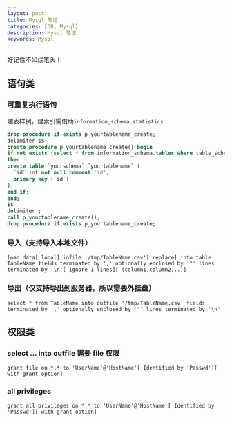 ```yaml
---
layout: post
title: Mysql 笔记
categories: [DB, Mysql]
description: Mysql 笔记
keywords: Mysql
---
```



好记性不如烂笔头！

## 语句类
### 可重复执行语句
建表样例，建索引需借助`information_schema.statistics`
```sql
drop procedure if exists p_yourtablename_create;
delimiter $$
create procedure p_yourtablename_create() begin
if not exists (select * from information_schema.tables where table_schema = 'yourschema' and table_name = 'yourtablename')
then
create table `yourschema`.`yourtablename` (
  `id` int not null comment 'id',
  primary key (`id`)
);
end if;
end;
$$
delimiter ; 
call p_yourtablename_create();
drop procedure if exists p_yourtablename_create;
```

### 导入（支持导入本地文件）
`load data[ local] infile '/tmp/TableName.csv'[ replace] into table TableName fields terminated by ',' optionally enclosed by '"' lines terminated by '\n'[ ignore 1 lines][ (column1,column2...)]`

### 导出（仅支持导出到服务器，所以需要外挂盘）
`select * from TableName into outfile '/tmp/TableName.csv' fields terminated by ',' optionally enclosed by '"' lines terminated by '\n'`

## 权限类
### select ... into outfile 需要 file 权限
`grant file on *.* to 'UserName'@'HostName'[ Identified by 'Passwd'][ with grant option]`

### all privileges
`grant all privileges on *.* to 'UserName'@'HostName'[ Identified by 'Passwd'][ with grant option]`
